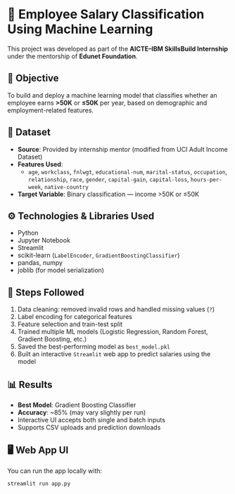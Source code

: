 # 💼 Employee Salary Classification Using Machine Learning

This project was developed as part of the **AICTE–IBM SkillsBuild Internship** under the mentorship of **Edunet Foundation**.

## 📌 Objective

To build and deploy a machine learning model that classifies whether an employee earns **>50K** or **≤50K** per year, based on demographic and employment-related features.

## 📂 Dataset

- **Source**: Provided by internship mentor (modified from UCI Adult Income Dataset)
- **Features Used**:
  - `age`, `workclass`, `fnlwgt`, `educational-num`, `marital-status`, `occupation`, `relationship`, `race`, `gender`, `capital-gain`, `capital-loss`, `hours-per-week`, `native-country`
- **Target Variable**: Binary classification — income >50K or ≤50K

## ⚙️ Technologies & Libraries Used

- Python
- Jupyter Notebook
- Streamlit
- scikit-learn (`LabelEncoder`, `GradientBoostingClassifier`)
- pandas, numpy
- joblib (for model serialization)

## 🚀 Steps Followed

1. Data cleaning: removed invalid rows and handled missing values (`?`)
2. Label encoding for categorical features
3. Feature selection and train-test split
4. Trained multiple ML models (Logistic Regression, Random Forest, Gradient Boosting, etc.)
5. Saved the best-performing model as `best_model.pkl`
6. Built an interactive `Streamlit` web app to predict salaries using the model

## 📊 Results

- **Best Model**: Gradient Boosting Classifier
- **Accuracy**: ~85% (may vary slightly per run)
- Interactive UI accepts both single and batch inputs
- Supports CSV uploads and prediction downloads

## 🖥️ Web App UI

You can run the app locally with:

```bash
streamlit run app.py
